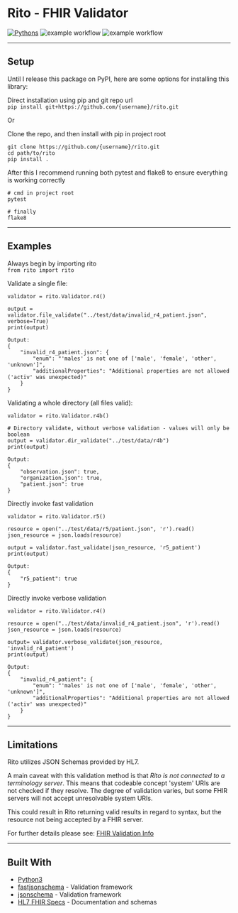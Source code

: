 # Rito - FHIR Validator

[![Pythons](https://img.shields.io/badge/python-3.8+-blue.svg)](https://www.python.org/downloads/release/python-3810/)
![example workflow](https://github.com/ZanePaksi/rito/actions/workflows/flake8.yml/badge.svg)
![example workflow](https://github.com/ZanePaksi/rito/actions/workflows/pytest.yml/badge.svg)

---

## Setup

Until I release this package on PyPI, here are some options for installing this library:

Direct installation using pip and git repo url  
```pip install git+https://github.com/{username}/rito.git```

Or

Clone the repo, and then install with pip in project root
```
git clone https://github.com/{username}/rito.git
cd path/to/rito
pip install .
```  

After this I recommend running both pytest and flake8 to ensure everything is working correctly
```
# cmd in project root
pytest

# finally
flake8
```

---

## Examples
Always begin by importing rito  
`from rito import rito`

Validate a single file:  
```
validator = rito.Validator.r4()

output = validator.file_validate("../test/data/invalid_r4_patient.json", verbose=True)
print(output)

Output:
{
    "invalid_r4_patient.json": {
        "enum": "'males' is not one of ['male', 'female', 'other', 'unknown']",
        "additionalProperties": "Additional properties are not allowed ('activ' was unexpected)"
    }
}
```

Validating a whole directory (all files valid):
```
validator = rito.Validator.r4b()

# Directory validate, without verbose validation - values will only be boolean
output = validator.dir_validate("../test/data/r4b")
print(output)

Output:
{
    "observation.json": true,
    "organization.json": true,
    "patient.json": true
}
```

Directly invoke fast validation
```
validator = rito.Validator.r5()

resource = open("../test/data/r5/patient.json", 'r').read()
json_resource = json.loads(resource)

output = validator.fast_validate(json_resource, 'r5_patient')
print(output)

Output:
{
    "r5_patient": true
}
```

Directly invoke verbose validation
```
validator = rito.Validator.r4()

resource = open("../test/data/invalid_r4_patient.json", 'r').read()
json_resource = json.loads(resource)

output= validator.verbose_validate(json_resource, 'invalid_r4_patient')
print(output)

Output:
{
    "invalid_r4_patient": {
        "enum": "'males' is not one of ['male', 'female', 'other', 'unknown']",
        "additionalProperties": "Additional properties are not allowed ('activ' was unexpected)"
    }
}
```

---

## Limitations
Rito utilizes JSON Schemas provided by HL7.

A main caveat with this validation method is that *Rito is not connected to a terminology server*.
This means that codeable concept 'system' URIs are not checked if they resolve. The degree of validation
varies, but some FHIR servers will not accept unresolvable system URIs.

This could result in Rito returning valid results in regard to syntax, but the resource not being 
accepted by a FHIR server.

For further details please see:
[FHIR Validation Info](https://www.hl7.org/fhir/validation.html)


---

## Built With

* [Python3](https://www.python.org/)
* [fastjsonschema](https://pypi.org/project/fastjsonschema/) - Validation framework
* [jsonschema](https://pypi.org/project/jsonschema/) - Validation framework
* [HL7 FHIR Specs](http://hl7.org/fhir/directory.html) - Documentation and schemas
